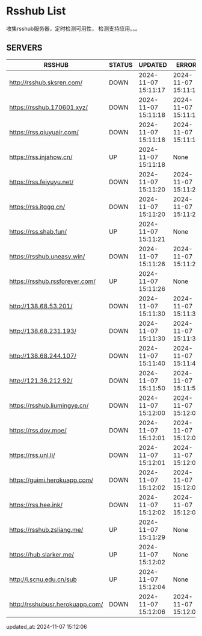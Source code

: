 # Rsshub List

收集rsshub服务器，定时检测可用性， 检测支持应用。。。


## SERVERS

|  RSSHUB   | STATUS  | UPDATED  | ERROR  | TWITTER |  
|  ----  | ----  | ----  | ----  | ---- |  
| http://rsshub.sksren.com/ | DOWN | 2024-11-07 15:11:17 | 2024-11-07 15:11:17 |  
| https://rsshub.170601.xyz/ | DOWN | 2024-11-07 15:11:18 | 2024-11-07 15:11:18 |  
| https://rss.qiuyuair.com/ | DOWN | 2024-11-07 15:11:18 | 2024-11-07 15:11:18 |  
| https://rss.injahow.cn/ | UP | 2024-11-07 15:11:18 | None ||  
| https://rss.feiyuyu.net/ | DOWN | 2024-11-07 15:11:20 | 2024-11-07 15:11:20 |  
| https://rss.itggg.cn/ | DOWN | 2024-11-07 15:11:20 | 2024-11-07 15:11:20 |  
| https://rss.shab.fun/ | UP | 2024-11-07 15:11:21 | None ||  
| https://rsshub.uneasy.win/ | DOWN | 2024-11-07 15:11:26 | 2024-11-07 15:11:26 |  
| https://rsshub.rssforever.com/ | UP | 2024-11-07 15:11:26 | None ||  
| http://138.68.53.201/ | DOWN | 2024-11-07 15:11:30 | 2024-11-07 15:11:30 |  
| http://138.68.231.193/ | DOWN | 2024-11-07 15:11:30 | 2024-11-07 15:11:30 |  
| http://138.68.244.107/ | DOWN | 2024-11-07 15:11:40 | 2024-11-07 15:11:40 |  
| http://121.36.212.92/ | DOWN | 2024-11-07 15:11:50 | 2024-11-07 15:11:50 |  
| https://rsshub.liumingye.cn/ | DOWN | 2024-11-07 15:12:00 | 2024-11-07 15:12:00 |  
| https://rss.dov.moe/ | DOWN | 2024-11-07 15:12:01 | 2024-11-07 15:12:01 |  
| https://rss.unl.li/ | DOWN | 2024-11-07 15:12:01 | 2024-11-07 15:12:01 |  
| https://guimi.herokuapp.com/ | DOWN | 2024-11-07 15:12:02 | 2024-11-07 15:12:02 |  
| https://rss.hee.ink/ | DOWN | 2024-11-07 15:12:02 | 2024-11-07 15:12:02 |  
| https://rsshub.zsliang.me/ | UP | 2024-11-07 15:11:29 | None |OK|  
| https://hub.slarker.me/ | UP | 2024-11-07 15:12:02 | None ||  
| http://i.scnu.edu.cn/sub | UP | 2024-11-07 15:12:04 | None ||  
| http://rsshubusr.herokuapp.com/ | DOWN | 2024-11-07 15:12:06 | 2024-11-07 15:12:06 |  
  

updated_at: 2024-11-07 15:12:06  
